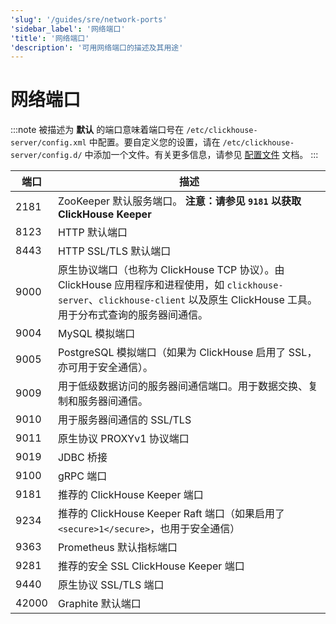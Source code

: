 ```yaml
---
'slug': '/guides/sre/network-ports'
'sidebar_label': '网络端口'
'title': '网络端口'
'description': '可用网络端口的描述及其用途'
---
```



# 网络端口

:::note
被描述为 **默认** 的端口意味着端口号在 `/etc/clickhouse-server/config.xml` 中配置。要自定义您的设置，请在 `/etc/clickhouse-server/config.d/` 中添加一个文件。有关更多信息，请参见 [配置文件](/operations/configuration-files) 文档。
:::

|端口|描述|
|----|-----------|
|2181|ZooKeeper 默认服务端口。 **注意：请参见 `9181` 以获取 ClickHouse Keeper**|
|8123|HTTP 默认端口|
|8443|HTTP SSL/TLS 默认端口|
|9000|原生协议端口（也称为 ClickHouse TCP 协议）。由 ClickHouse 应用程序和进程使用，如 `clickhouse-server`、`clickhouse-client` 以及原生 ClickHouse 工具。用于分布式查询的服务器间通信。|
|9004|MySQL 模拟端口|
|9005|PostgreSQL 模拟端口（如果为 ClickHouse 启用了 SSL，亦可用于安全通信）。|
|9009|用于低级数据访问的服务器间通信端口。用于数据交换、复制和服务器间通信。|
|9010|用于服务器间通信的 SSL/TLS|
|9011|原生协议 PROXYv1 协议端口|
|9019|JDBC 桥接|
|9100|gRPC 端口|
|9181|推荐的 ClickHouse Keeper 端口|
|9234|推荐的 ClickHouse Keeper Raft 端口（如果启用了 `<secure>1</secure>`，也用于安全通信）|
|9363|Prometheus 默认指标端口|
|9281|推荐的安全 SSL ClickHouse Keeper 端口|
|9440|原生协议 SSL/TLS 端口|
|42000|Graphite 默认端口|
